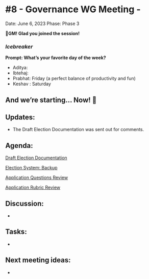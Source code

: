 # #8 - Governance WG Meeting -

Date: June 6, 2023
Phase: Phase 3

🌱**GM! Glad you joined the session!** 

### *Icebreaker*

**Prompt: What’s your favorite day of the week?**

- Aditya:
- Ibtehaj:
- Prabhat: Friday (a perfect balance of productivity and fun)
- Keshav : Saturday

## And we’re starting... Now! 🚀

## Updates:

- The Draft Election Documentation was sent out for comments.

## Agenda:

[Draft Election Documentation](../Project%20Design%20Docs%20a0757dd20e4a4855bbc575bc6325c709/Draft%20Election%20Documentation%209c3461dcd3a647c7830623ac02d9f614.md) 

[Election System: Backup](../Project%20Design%20Docs%20a0757dd20e4a4855bbc575bc6325c709/Election%20System%20Backup%20d46d877c44f94a568d234397c88133b3.md)

[Application Questions Review](../Project%20Design%20Docs%20a0757dd20e4a4855bbc575bc6325c709/Application%20Questions%20Review%20df9989ad63ed4ef6a5930703a3cfce34.md) 

[Application Rubric Review](../Project%20Design%20Docs%20a0757dd20e4a4855bbc575bc6325c709/Application%20Rubric%20Review%201538d5eb55754372977ae78f08d8280a.md) 

## Discussion:

- 

## Tasks:

- 

## **Next meeting ideas:**

-